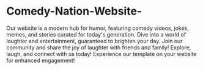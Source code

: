 # Comedy-Nation-Website-
Our website is a modern hub for humor, featuring comedy videos, jokes, memes, and stories curated for today's generation. Dive into a world of laughter and entertainment, guaranteed to brighten your day. Join our community and share the joy of laughter with friends and family! Explore, laugh, and connect with us today! Experience our template on your website for enhanced engagement!
